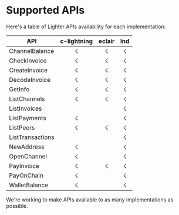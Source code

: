 # Supported APIs

Here's a table of Lighter APIs availability for each implementation:

| API              | c-lightning | eclair | lnd |
| ---------------- | :---------: | :----: | :-: |
| ChannelBalance   |      ☇      |    ☇   |  ☇  |
| CheckInvoice     |      ☇      |    ☇   |  ☇  |
| CreateInvoice    |      ☇      |    ☇   |  ☇  |
| DecodeInvoice    |      ☇      |    ☇   |  ☇  |
| GetInfo          |      ☇      |    ☇   |  ☇  |
| ListChannels     |      ☇      |    ☇   |  ☇  |
| ListInvoices     |             |        |  ☇  |
| ListPayments     |      ☇      |        |  ☇  |
| ListPeers        |      ☇      |    ☇   |  ☇  |
| ListTransactions |             |        |  ☇  |
| NewAddress       |      ☇      |        |  ☇  |
| OpenChannel      |      ☇      |        |  ☇  |
| PayInvoice       |      ☇      |    ☇   |  ☇  |
| PayOnChain       |      ☇      |        |  ☇  |
| WalletBalance    |      ☇      |        |  ☇  |


We're working to make APIs available to as many implementations as possible.
